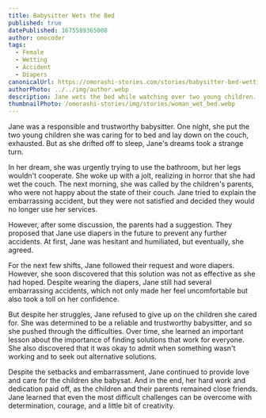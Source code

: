 ```yaml
---
title: Babysitter Wets the Bed
published: true
datePublished: 1675589365008
author: omocoder
tags:
  - Female
  - Wetting
  - Accident
  - Diapers
canonicalUrl: https://omorashi-stories.com/stories/babysitter-bed-wetting
authorPhoto: ../../img/author.webp
description: Jane wets the bed while watching over two young children.
thumbnailPhoto: /omorashi-stories/img/stories/woman_wet_bed.webp
---
```

Jane was a responsible and trustworthy babysitter. One night, she put the two young children she was caring for to bed and lay down on the couch, exhausted. But as she drifted off to sleep, Jane's dreams took a strange turn.

In her dream, she was urgently trying to use the bathroom, but her legs wouldn't cooperate. She woke up with a jolt, realizing in horror that she had wet the couch. The next morning, she was called by the children's parents, who were not happy about the state of their couch. Jane tried to explain the embarrassing accident, but they were not satisfied and decided they would no longer use her services.

However, after some discussion, the parents had a suggestion. They proposed that Jane use diapers in the future to prevent any further accidents. At first, Jane was hesitant and humiliated, but eventually, she agreed.

For the next few shifts, Jane followed their request and wore diapers. However, she soon discovered that this solution was not as effective as she had hoped. Despite wearing the diapers, Jane still had several embarrassing accidents, which not only made her feel uncomfortable but also took a toll on her confidence.

But despite her struggles, Jane refused to give up on the children she cared for. She was determined to be a reliable and trustworthy babysitter, and so she pushed through the difficulties. Over time, she learned an important lesson about the importance of finding solutions that work for everyone. She also discovered that it was okay to admit when something wasn't working and to seek out alternative solutions.

Despite the setbacks and embarrassment, Jane continued to provide love and care for the children she babysat. And in the end, her hard work and dedication paid off, as the children and their parents remained close friends. Jane learned that even the most difficult challenges can be overcome with determination, courage, and a little bit of creativity.
